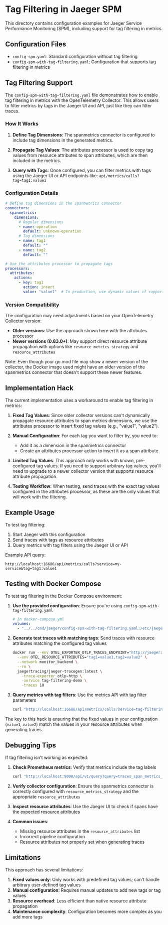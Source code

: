 # Tag Filtering in Jaeger SPM

This directory contains configuration examples for Jaeger Service Performance Monitoring (SPM), 
including support for tag filtering in metrics.

## Configuration Files

- `config-spm.yaml`: Standard configuration without tag filtering
- `config-spm-with-tag-filtering.yaml`: Configuration that supports tag filtering in metrics

## Tag Filtering Support

The `config-spm-with-tag-filtering.yaml` file demonstrates how to enable tag filtering in metrics
with the OpenTelemetry Collector. This allows users to filter metrics by tags in the Jaeger UI
and API, just like they can filter traces.

### How It Works

1. **Define Tag Dimensions**: The spanmetrics connector is configured to include tag dimensions
   in the generated metrics.

2. **Propagate Tag Values**: The attributes processor is used to copy tag values from
   resource attributes to span attributes, which are then included in the metrics.

3. **Query with Tags**: Once configured, you can filter metrics with tags using the Jaeger UI
   or API endpoints like: `api/metrics/calls?tag=tag1:value1`

### Configuration Details

```yaml
# Define tag dimensions in the spanmetrics connector
connectors:
  spanmetrics:
    dimensions:
      # Regular dimensions
      - name: operation
        default: unknown-operation
      # Tag dimensions
      - name: tag1
        default: ""
      - name: tag2
        default: ""

# Use the attributes processor to propagate tags
processors:
  attributes:
    actions:
      - key: tag1
        action: insert
        value: "value1"  # In production, use dynamic values if supported
```

### Version Compatibility

The configuration may need adjustments based on your OpenTelemetry Collector version:

- **Older versions**: Use the approach shown here with the attributes processor
- **Newer versions (0.83.0+)**: May support direct resource attribute propagation with options like
  `resource_metrics_strategy` and `resource_attributes`

Note: Even though your go.mod file may show a newer version of the collector, the Docker image used might
have an older version of the spanmetrics connector that doesn't support these newer features.

## Implementation Hack

The current implementation uses a workaround to enable tag filtering in metrics:

1. **Fixed Tag Values**: Since older collector versions can't dynamically propagate resource attributes to span metrics dimensions, we use the attributes processor to insert fixed tag values (e.g., "value1", "value2").

2. **Manual Configuration**: For each tag you want to filter by, you need to:
   - Add it as a dimension in the spanmetrics connector
   - Create an attributes processor action to insert it as a span attribute

3. **Limited Tag Values**: This approach only works with known, pre-configured tag values. If you need to support arbitrary tag values, you'll need to upgrade to a newer collector version that supports resource attribute propagation.

4. **Testing Workflow**: When testing, send traces with the exact tag values configured in the attributes processor, as these are the only values that will work with the filtering.

## Example Usage

To test tag filtering:

1. Start Jaeger with this configuration
2. Send traces with tags as resource attributes
3. Query metrics with tag filters using the Jaeger UI or API

Example API query:
```
http://localhost:16686/api/metrics/calls?service=my-service&tag=tag1:value1
```

## Testing with Docker Compose

To test tag filtering in the Docker Compose environment:

1. **Use the provided configuration**: Ensure you're using `config-spm-with-tag-filtering.yaml`
   ```yaml
   # In docker-compose.yml
   volumes:
     - "../../cmd/jaeger/config-spm-with-tag-filtering.yaml:/etc/jaeger/config.yml"
   ```

2. **Generate test traces with matching tags**: Send traces with resource attributes matching the configured tag values
   ```bash
   docker run --env OTEL_EXPORTER_OTLP_TRACES_ENDPOINT="http://jaeger:4318/v1/traces" \
     --env OTEL_RESOURCE_ATTRIBUTES="tag1=value1,tag2=value2" \
     --network monitor_backend \
     --rm \
     jaegertracing/jaeger-tracegen:latest \
       -trace-exporter otlp-http \
       -service tag-filtering-demo \
       -traces 10
   ```

3. **Query metrics with tag filters**: Use the metrics API with tag filter parameters
   ```bash
   curl "http://localhost:16686/api/metrics/calls?service=tag-filtering-demo&tag=tag1:value1" | jq '.'
   ```

The key to this hack is ensuring that the fixed values in your configuration (`value1`, `value2`) match the values in your resource attributes when generating traces.

## Debugging Tips

If tag filtering isn't working as expected:

1. **Check Prometheus metrics**: Verify that metrics include the tag labels
   ```bash
   curl "http://localhost:9090/api/v1/query?query=traces_span_metrics_calls_total{tag1='value1'}"
   ```

2. **Verify collector configuration**: Ensure the spanmetrics connector is correctly configured with `resource_metrics_strategy` and the appropriate `resource_attributes`

3. **Inspect resource attributes**: Use the Jaeger UI to check if spans have the expected resource attributes

4. **Common issues**:
   - Missing resource attributes in the `resource_attributes` list
   - Incorrect pipeline configuration
   - Resource attributes not properly set when generating traces

## Limitations

This approach has several limitations:

1. **Fixed values only**: Only works with predefined tag values; can't handle arbitrary user-defined tag values
2. **Manual configuration**: Requires manual updates to add new tags or tag values
3. **Resource overhead**: Less efficient than native resource attribute propagation
4. **Maintenance complexity**: Configuration becomes more complex as you add more tags
